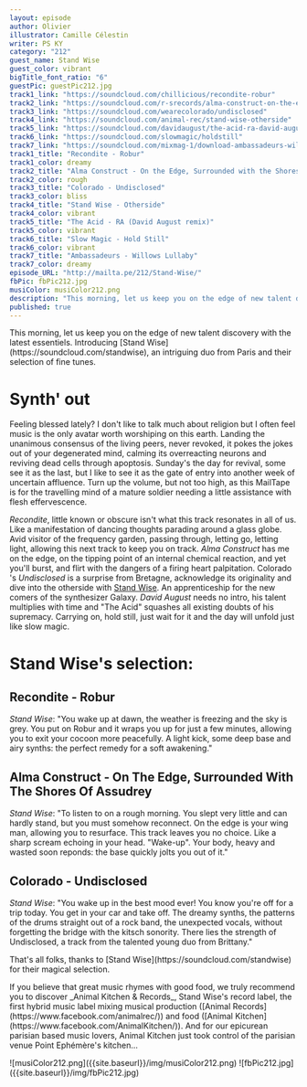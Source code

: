 ```yaml
---
layout: episode
author: Olivier
illustrator: Camille Célestin
writer: PS KY
category: "212"
guest_name: Stand Wise
guest_color: vibrant
bigTitle_font_ratio: "6"
guestPic: guestPic212.jpg
track1_link: "https://soundcloud.com/chillicious/recondite-robur"
track2_link: "https://soundcloud.com/r-srecords/alma-construct-on-the-edge-surrounded"
track3_link: "https://soundcloud.com/wearecolorado/undisclosed"
track4_link: "https://soundcloud.com/animal-rec/stand-wise-otherside"
track5_link: "https://soundcloud.com/davidaugust/the-acid-ra-david-august-remix"
track6_link: "https://soundcloud.com/slowmagic/holdstill"
track7_link: "https://soundcloud.com/mixmag-1/download-ambassadeurs-willows-lullaby"
track1_title: "Recondite - Robur"
track1_color: dreamy
track2_title: "Alma Construct - On the Edge, Surrounded with the Shores of Assudrey"
track2_color: rough
track3_title: "Colorado - Undisclosed"
track3_color: bliss
track4_title: "Stand Wise - Otherside"
track4_color: vibrant
track5_title: "The Acid - RA (David August remix)"
track5_color: vibrant
track6_title: "Slow Magic - Hold Still"
track6_color: vibrant
track7_title: "Ambassadeurs - Willows Lullaby"
track7_color: dreamy
episode_URL: "http://mailta.pe/212/Stand-Wise/"
fbPic: fbPic212.jpg
musiColor: musiColor212.png
description: "This morning, let us keep you on the edge of new talent discovery with the latest essentiels. Introducing Stand Wise, an intriguing duo from Paris and their selection of fine tunes."
published: true
---
```





<p id="introduction">This morning, let us keep you on the edge of new talent discovery with the latest essentiels. Introducing [Stand Wise](https://soundcloud.com/standwise), an intriguing duo from Paris and their selection of fine tunes.</p>

# Synth' out

Feeling blessed lately? I don't like to talk much about religion but I often feel music is the only avatar worth worshiping on this earth. Landing the unanimous consensus of the living peers, never revoked, it pokes the jokes out of your degenerated mind, calming its overreacting neurons and reviving dead cells through apoptosis. 
Sunday's the day for revival, some see it as the last, but I like to see it as the gate of entry into another week of uncertain affluence. Turn up the volume, but not too high, as this MailTape is for the travelling mind of a mature soldier needing a little assistance with flesh effervescence.

_Recondite_, little known or obscure isn't what this track resonates in all of us. Like a manifestation of dancing thoughts parading around a glass globe. Avid visitor of the frequency garden, passing through, letting go, letting light, allowing this next track to keep you on track. _Alma Construct_ has me on the edge, on the tipping point of an internal chemical reaction, and yet you'll burst, and flirt with the dangers of a firing heart palpitation. Colorado 's _Undisclosed_ is a surprise from Bretagne, acknowledge its originality and dive into the otherside with [Stand Wise](https://soundcloud.com/standwise). An apprenticeship for the new comers of the synthesizer Galaxy. _David August_ needs no intro, his talent multiplies with time and "The Acid" squashes all existing doubts of his supremacy. Carrying on, hold still, just wait for it and the day will unfold just like slow magic.
 
# Stand Wise's selection:

## Recondite - Robur
_Stand Wise_: "You wake up at dawn, the weather is freezing and the sky is grey. You put on Robur and it wraps you up for just a few minutes, allowing you to exit your cocoon more peacefully. A light kick, some deep base and airy synths: the perfect remedy for a soft awakening."

## Alma Construct - On The Edge, Surrounded With The Shores Of Assudrey
_Stand Wise_: "To listen to on a rough morning.
You slept very little and can hardly stand, but you must somehow reconnect. On the edge is your wing man, allowing you to resurface. This track leaves you no choice. Like a sharp scream echoing in your head. "Wake-up". Your body, heavy and wasted soon reponds: the base quickly jolts you out of it."

## Colorado - Undisclosed
_Stand Wise_: "You wake up in the best mood ever! You know you're off for a trip today. You get in your car and take off. The dreamy synths, the patterns of the drums straight out of a rock band, the unexpected vocals, without forgetting the bridge with the kitsch sonority. There lies the strength of Undisclosed, a track from the talented young duo from Brittany."


<p id="outroduction">
That's all folks, thanks to [Stand Wise](https://soundcloud.com/standwise) for their magical selection.</p>
<p id="outroduction">
If you believe that great music rhymes with good food, we truly recommend you to discover _Animal Kitchen & Records_, Stand Wise's record label, the first hybrid music label mixing musical production ([Animal Records](https://www.facebook.com/animalrec/)) and food ([Animal Kitchen](https://www.facebook.com/AnimalKitchen/)). And for our epicurean parisian based music lovers, Animal Kitchen just took control of the parisian venue Point Ephémère's kitchen...</p>
![musiColor212.png]({{site.baseurl}}/img/musiColor212.png)
![fbPic212.jpg]({{site.baseurl}}/img/fbPic212.jpg)


